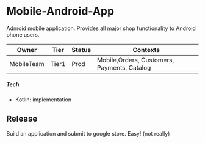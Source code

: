 # Mobile-Android-App

Adnroid mobile application. Provides all major shop functionality to 
Android phone users.

Owner|Tier|Status|Contexts
---|---|---|---
MobileTeam|Tier1|Prod|Mobile,Orders, Customers, Payments, Catalog

##### Tech

- Kotlin: implementation

## Release

Build an application and submit to google store. Easy! (not really) 